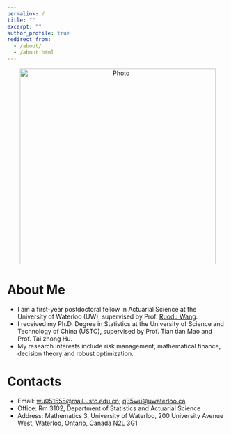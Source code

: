 ```yaml
---
permalink: /
title: ""
excerpt: ""
author_profile: true
redirect_from: 
  - /about/
  - /about.html
---
```


<p align="center">
  <img src="https://qinyuwu.github.io/images/Photo1.jpg" alt="Photo" style="width: 450px;"/> 
</p>

# About Me
* I am a first-year postdoctoral fellow in Actuarial Science at the University of Waterloo (UW), supervised by Prof. [Ruodu Wang](http://sas.uwaterloo.ca/~wang/).
* I received my Ph.D. Degree in Statistics at the University of Science and Technology of China (USTC), supervised by Prof. Tian tian Mao and Prof. Tai zhong Hu.
* My research interests include risk management, mathematical finance, decision theory and robust optimization.


# Contacts
* Email: wu051555@mail.ustc.edu.cn; q35wu@uwaterloo.ca
* Office: Rm 3102, Department of Statistics and Actuarial Science
* Address: Mathematics 3, University of Waterloo, 200 University Avenue West, Waterloo, Ontario, Canada N2L 3G1
